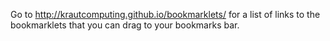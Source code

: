 Go to http://krautcomputing.github.io/bookmarklets/ for a list of links to the bookmarklets that you can drag to your bookmarks bar.
